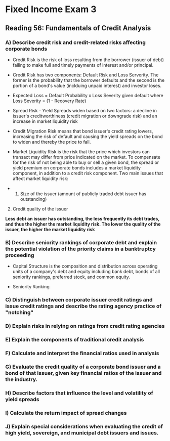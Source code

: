 # Fixed Income Exam 3

## Reading 56: Fundamentals of Credit Analysis

### A) Describe credit risk and credit-related risks affecting corporate bonds

* Credit Risk is the risk of loss resulting from the borrower (issuer of debt) failing to make full and timely payments of interest and/or principal. 

* Credit Risk has two components: Default Risk and Loss Serverity. The former is the probability that the borrower defaults and the second is the portion of a bond's value (inclduing unpaid interest) and investor loses. 

* Expected Loss = Default Probability x Loss Severity given default where Loss Severity = (1 - Recovery Rate)

* Spread Risk - Yield Spreads widen based on two factors: a decline in issuer's creditworthiness (credit migration or downgrade risk) and an increase in market liquidity risk

+ Credit Migration Risk means that bond issuer's credit rating lowers, increasing the risk of default and causing the yield spreads on the bond to widen and thereby the price to fall. 

+ Market Liquidity Risk is the risk that the price which investors can transact may differ from price indicated on the market. To compensate for the risk of not being able to buy or sell a given bond, the spread or yield premium on corporate bonds includes a market liquidity component, in addition to a credit risk component. Two main issues that affect market liquidity risk:

* 1) Size of the issuer (amount of publicly traded debt issuer has outstanding)
2) Credit quality of the issuer

__Less debt an issuer has outstanding, the less frequently its debt trades, and thus the higher the market liquidity risk. The lower the quality of the issuer, the higher the market liquidity risk__


### B) Describe seniority rankings of corporate debt and explain the potential violation of the priority claims in a banktruptcy proceeding

* Capital Structure is the composition and distribution across operating units of a company's debt and equity including bank debt, bonds of all seniority rankings, preferred stock, and common equity. 

* Seniority Ranking

### C) Distinguish between corporate issuer credit ratings and issue credit ratings and describe the rating agency practice of "notching"

### D) Explain risks in relying on ratings from credit rating agencies

### E) Explain the components of traditional credit analysis

### F) Calculate and interpret the financial ratios used in analysis

### G) Evaluate the credit quality of a corporate bond issuer and a bond of that issuer, given key financial ratios of the issuer and the industry. 

### H) Describe factors that influence the level and volatility of yield spreads

### I) Calculate the return impact of spread changes

### J) Explain special considerations when evaluating the credit of high yield, sovereign, and municipal debt issuers and issues. 
